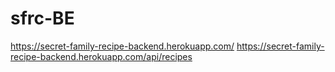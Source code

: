 # sfrc-BE
https://secret-family-recipe-backend.herokuapp.com/
https://secret-family-recipe-backend.herokuapp.com/api/recipes
